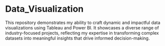 # Data_Visualization
This repository demonstrates my ability to craft dynamic and impactful data visualizations using Tableau and Power BI. It showcases a diverse range of industry-focused projects, reflecting my expertise in transforming complex datasets into meaningful insights that drive informed decision-making.
